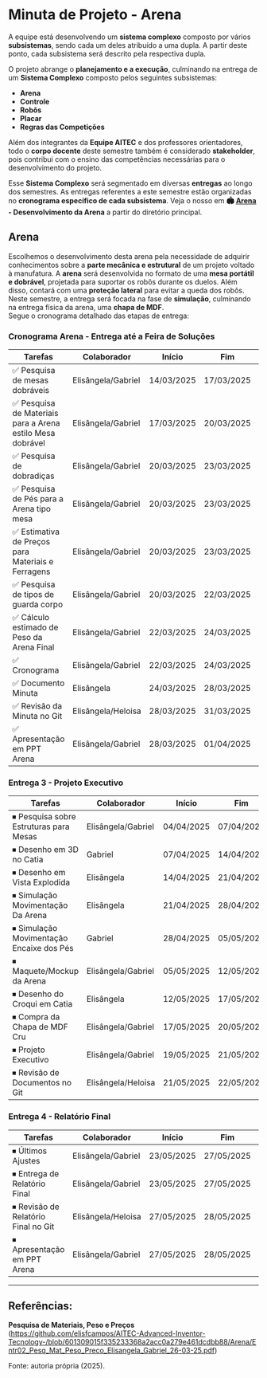 # Minuta de Projeto - Arena

A equipe está desenvolvendo um **sistema complexo** composto por vários **subsistemas**, sendo cada um deles atribuído a uma dupla. A partir deste ponto, cada subsistema será descrito pela respectiva dupla.

O projeto abrange o **planejamento e a execução**, culminando na entrega de um **Sistema Complexo** composto pelos seguintes subsistemas:

- **Arena**
- **Controle**
- **Robôs**
- **Placar**
- **Regras das Competições**

Além dos integrantes da **Equipe AITEC** e dos professores orientadores, todo o **corpo docente** deste semestre também é considerado **stakeholder**, pois contribui com o ensino das competências necessárias para o desenvolvimento do projeto.

Esse **Sistema Complexo** será segmentado em diversas **entregas** ao longo dos semestres. As entregas referentes a este semestre estão organizadas no **cronograma específico de cada subsistema**.
Veja o nosso em **🏟️ <ins>Arena</ins> - Desenvolvimento da Arena** a partir do diretório principal.

## Arena

Escolhemos o desenvolvimento desta arena pela necessidade de adquirir conhecimentos sobre a **parte mecânica e estrutural** de um projeto voltado à manufatura.
A **arena** será desenvolvida no formato de uma **mesa portátil e dobrável**, projetada para suportar os robôs durante os duelos. Além disso, contará com uma **proteção lateral** para evitar a queda dos robôs.
Neste semestre, a entrega será focada na fase de **simulação**, culminando na entrega física da arena, uma **chapa de MDF**.\
Segue o cronograma detalhado das etapas de entrega:

### Cronograma Arena - Entrega até a Feira de Soluções

| Tarefas | Colaborador | Início | Fim | Dias |
|---------|------------|--------|-----|------|
| ✅ Pesquisa de mesas dobráveis | Elisângela/Gabriel | 14/03/2025 | 17/03/2025 | 3 |
| ✅ Pesquisa de Materiais para a Arena estilo Mesa dobrável | Elisângela/Gabriel | 17/03/2025 | 20/03/2025 | 3 |
| ✅ Pesquisa de dobradiças | Elisângela/Gabriel | 20/03/2025 | 23/03/2025 | 3 |
| ✅ Pesquisa de Pés para a Arena tipo mesa | Elisângela/Gabriel | 20/03/2025 | 23/03/2025 | 3 |
| ✅ Estimativa de Preços para Materiais e Ferragens | Elisângela/Gabriel | 20/03/2025 | 23/03/2025 | 3 |
| ✅ Pesquisa de tipos de guarda corpo | Elisângela/Gabriel | 20/03/2025 | 22/03/2025 | 2 |
| ✅ Cálculo estimado de Peso da Arena Final | Elisângela/Gabriel | 22/03/2025 | 24/03/2025 | 2 |
| ✅ Cronograma | Elisângela/Gabriel | 22/03/2025 | 24/03/2025 | 2 |
| ✅ Documento Minuta | Elisângela | 24/03/2025 | 28/03/2025 | 4 |
| ✅ Revisão da Minuta no Git | Elisângela/Heloisa | 28/03/2025 | 31/03/2025 | 3 |
| ✅ Apresentação em PPT Arena | Elisângela/Gabriel | 28/03/2025 | 01/04/2025 | 4 |

### Entrega 3 - Projeto Executivo

| Tarefas | Colaborador | Início | Fim | Dias |
|---------|------------|--------|-----|------|
| ⏹ Pesquisa sobre Estruturas para Mesas | Elisângela/Gabriel | 04/04/2025 | 07/04/2025 | 3 |
| ⏹ Desenho em 3D no Catia | Gabriel | 07/04/2025 | 14/04/2025 | 7 |
| ⏹ Desenho em Vista Explodida | Elisângela | 14/04/2025 | 21/04/2025 | 7 |
| ⏹ Simulação Movimentação Da Arena | Elisângela | 21/04/2025 | 28/04/2025 | 7 |
| ⏹ Simulação Movimentação Encaixe dos Pés | Gabriel | 28/04/2025 | 05/05/2025 | 7 |
| ⏹ Maquete/Mockup da Arena | Elisângela/Gabriel | 05/05/2025 | 12/05/2025 | 7 |
| ⏹ Desenho do Croqui em Catia | Elisângela | 12/05/2025 | 17/05/2025 | 5 |
| ⏹ Compra da Chapa de MDF Cru | Elisângela/Gabriel | 17/05/2025 | 20/05/2025 | 3 |
| ⏹ Projeto Executivo | Elisângela/Gabriel | 19/05/2025 | 21/05/2025 | 2 |
| ⏹ Revisão de Documentos no Git | Elisângela/Heloisa | 21/05/2025 | 22/05/2025 | 1 |

### Entrega 4 - Relatório Final

| Tarefas | Colaborador | Início | Fim | Dias |
|---------|------------|--------|-----|------|
| ⏹ Últimos Ajustes | Elisângela/Gabriel | 23/05/2025 | 27/05/2025 | 4 |
| ⏹ Entrega de Relatório Final | Elisângela/Gabriel | 23/05/2025 | 27/05/2025 | 4 |
| ⏹ Revisão de Relatório Final no Git | Elisângela/Heloisa | 27/05/2025 | 28/05/2025 | 1 |
| ⏹ Apresentação em PPT Arena | Elisângela/Gabriel | 27/05/2025 | 28/05/2025 | 1 |

---

## Referências:

**Pesquisa de Materiais, Peso e Preços**
(https://github.com/elisfcampos/AITEC-Advanced-Inventor-Tecnology-/blob/601309015f335233368a2acc0a279e461dcdbb88/Arena/Entr02_Pesq_Mat_Peso_Preco_Elisangela_Gabriel_26-03-25.pdf)

Fonte: autoria própria (2025).
